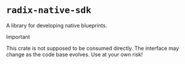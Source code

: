 # `radix-native-sdk`

A library for developing native blueprints.

> [!IMPORTANT]  
> This crate is not supposed to be consumed directly. The interface may change as the code base evolves. Use at your own risk!